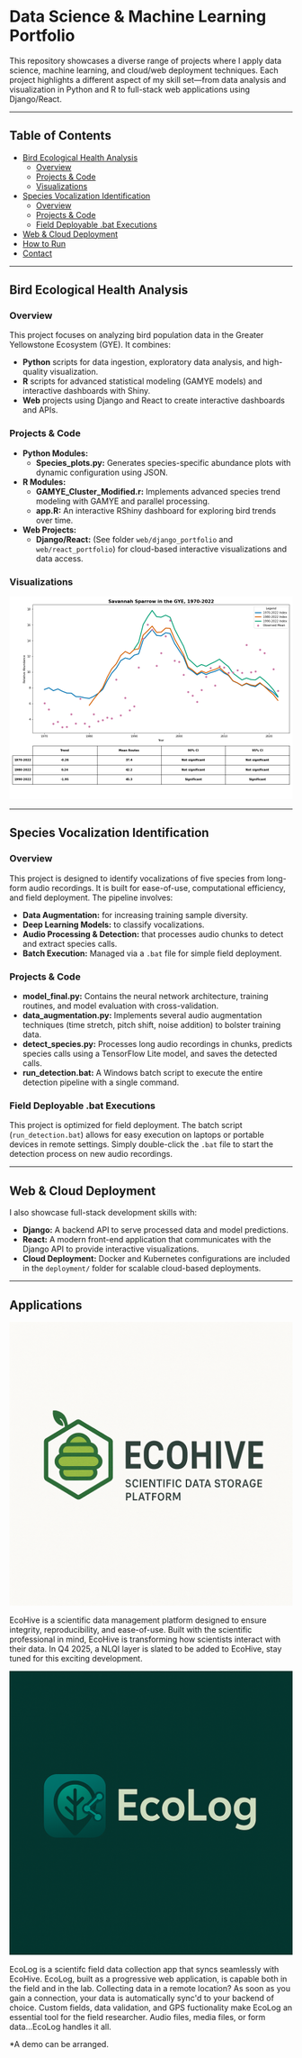 # Data Science & Machine Learning Portfolio

This repository showcases a diverse range of projects where I apply data science, machine learning, and cloud/web deployment techniques. Each project highlights a different aspect of my skill set—from data analysis and visualization in Python and R to full-stack web applications using Django/React.

---

## Table of Contents

- [Bird Ecological Health Analysis](#bird-ecological-health-analysis)
  - [Overview](#overview)
  - [Projects & Code](#projects--code)
  - [Visualizations](#visualizations)
- [Species Vocalization Identification](#species-vocalization-identification)
  - [Overview](#overview-1)
  - [Projects & Code](#projects--code-1)
  - [Field Deployable .bat Executions](#field-deployable-bat-executions)
- [Web & Cloud Deployment](#web--cloud-deployment)
- [How to Run](#how-to-run)
- [Contact](#contact)

---

## Bird Ecological Health Analysis

### Overview

This project focuses on analyzing bird population data in the Greater Yellowstone Ecosystem (GYE). It combines:
- **Python** scripts for data ingestion, exploratory data analysis, and high-quality visualization.
- **R** scripts for advanced statistical modeling (GAMYE models) and interactive dashboards with Shiny.
- **Web** projects using Django and React to create interactive dashboards and APIs.

### Projects & Code

- **Python Modules:**  
  - **Species_plots.py:** Generates species-specific abundance plots with dynamic configuration using JSON.
- **R Modules:**  
  - **GAMYE_Cluster_Modified.r:** Implements advanced species trend modeling with GAMYE and parallel processing.
  - **app.R:** An interactive RShiny dashboard for exploring bird trends over time.
- **Web Projects:**  
  - **Django/React:** (See folder `web/django_portfolio` and `web/react_portfolio`) for cloud-based interactive visualizations and data access.

### Visualizations
![Plot](images/abundance_plot.png)   

---

## Species Vocalization Identification

### Overview

This project is designed to identify vocalizations of five species from long-form audio recordings. It is built for ease-of-use, computational efficiency, and field deployment. The pipeline involves:
- **Data Augmentation:** for increasing training sample diversity.
- **Deep Learning Models:** to classify vocalizations.
- **Audio Processing & Detection:** that processes audio chunks to detect and extract species calls.
- **Batch Execution:** Managed via a `.bat` file for simple field deployment.

### Projects & Code

- **model_final.py:** Contains the neural network architecture, training routines, and model evaluation with cross-validation.
- **data_augmentation.py:** Implements several audio augmentation techniques (time stretch, pitch shift, noise addition) to bolster training data.
- **detect_species.py:** Processes long audio recordings in chunks, predicts species calls using a TensorFlow Lite model, and saves the detected calls.
- **run_detection.bat:** A Windows batch script to execute the entire detection pipeline with a single command.

### Field Deployable .bat Executions

This project is optimized for field deployment. The batch script (`run_detection.bat`) allows for easy execution on laptops or portable devices in remote settings. Simply double-click the `.bat` file to start the detection process on new audio recordings.

---

## Web & Cloud Deployment

I also showcase full-stack development skills with:
- **Django:** A backend API to serve processed data and model predictions.
- **React:** A modern front-end application that communicates with the Django API to provide interactive visualizations.
- **Cloud Deployment:** Docker and Kubernetes configurations are included in the `deployment/` folder for scalable cloud-based deployments.

---

## Applications
![Plot](images/ecohivelogo.png)

EcoHive is a scientific data management platform designed to ensure integrity, reproducibility, and ease-of-use. Built with the scientific professional in mind, EcoHive is transforming how scientists interact with their data. In Q4 2025, a NLQI layer is slated to be added to EcoHive, stay tuned for this exciting development. 

![Plot](images/ecolog.png)

EcoLog is a scientifc field data collection app that syncs seamlessly with EcoHive. EcoLog, built as a progressive web application, is capable both in the field and in the lab. Collecting data in a remote location? As soon as you gain a connection, your data is automatically sync'd to your backend of choice. Custom fields, data validation, and GPS fuctionality make EcoLog an essential tool for the field researcher. Audio files, media files, or form data...EcoLog handles it all. 

*A demo can be arranged. 
